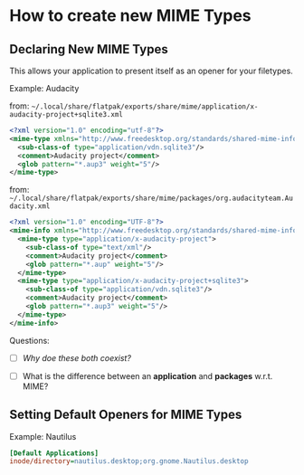 # How to create new MIME Types

## Declaring New MIME Types

This allows your application to present itself as an opener for your filetypes.

Example: Audacity

from: `~/.local/share/flatpak/exports/share/mime/application/x-audacity-project+sqlite3.xml`

```xml
<?xml version="1.0" encoding="utf-8"?>
<mime-type xmlns="http://www.freedesktop.org/standards/shared-mime-info" type="application/x-audacity-project+sqlite3">
  <sub-class-of type="application/vdn.sqlite3"/>
  <comment>Audacity project</comment>
  <glob pattern="*.aup3" weight="5"/>
</mime-type>
```

from: `~/.local/share/flatpak/exports/share/mime/packages/org.audacityteam.Audacity.xml`

```xml
<?xml version="1.0" encoding="UTF-8"?>
<mime-info xmlns="http://www.freedesktop.org/standards/shared-mime-info">
  <mime-type type="application/x-audacity-project">
    <sub-class-of type="text/xml"/>
    <comment>Audacity project</comment>
    <glob pattern="*.aup" weight="5"/>
  </mime-type>
  <mime-type type="application/x-audacity-project+sqlite3">
    <sub-class-of type="application/vdn.sqlite3"/>
    <comment>Audacity project</comment>
    <glob pattern="*.aup3" weight="5"/>
  </mime-type>
</mime-info>
```

Questions:

- [ ] *Why doe these both coexist?*
- [ ] What is the difference between an **application** and **packages** w.r.t. MIME?


## Setting Default Openers for MIME Types

Example: Nautilus

```ini
[Default Applications]
inode/directory=nautilus.desktop;org.gnome.Nautilus.desktop
```
